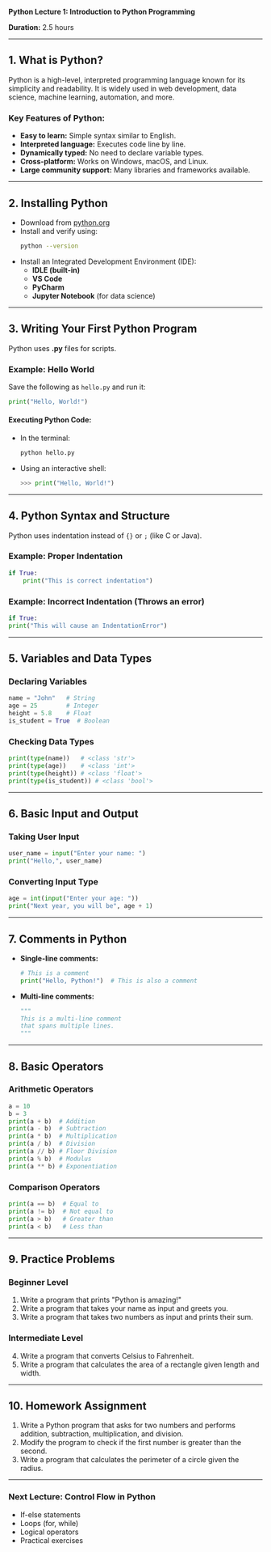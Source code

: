 **Python Lecture 1: Introduction to Python Programming**

**Duration:** 2.5 hours  

---

## **1. What is Python?**  
Python is a high-level, interpreted programming language known for its simplicity and readability. It is widely used in web development, data science, machine learning, automation, and more.

### **Key Features of Python:**  
- **Easy to learn:** Simple syntax similar to English.  
- **Interpreted language:** Executes code line by line.  
- **Dynamically typed:** No need to declare variable types.  
- **Cross-platform:** Works on Windows, macOS, and Linux.  
- **Large community support:** Many libraries and frameworks available.  

---

## **2. Installing Python**  
- Download from [python.org](https://www.python.org/downloads/)  
- Install and verify using:  
  ```bash
  python --version
  ```
- Install an Integrated Development Environment (IDE):  
  - **IDLE (built-in)**  
  - **VS Code**  
  - **PyCharm**  
  - **Jupyter Notebook** (for data science)  

---

## **3. Writing Your First Python Program**  
Python uses **.py** files for scripts.  

### **Example: Hello World**  
Save the following as `hello.py` and run it:  
```python
print("Hello, World!")
```

#### **Executing Python Code:**  
- In the terminal:  
  ```bash
  python hello.py
  ```
- Using an interactive shell:  
  ```python
  >>> print("Hello, World!")
  ```

---

## **4. Python Syntax and Structure**  
Python uses indentation instead of `{}` or `;` (like C or Java).  

### **Example: Proper Indentation**  
```python
if True:
    print("This is correct indentation")
```

### **Example: Incorrect Indentation (Throws an error)**
```python
if True:
print("This will cause an IndentationError")
```

---

## **5. Variables and Data Types**  
### **Declaring Variables**  
```python
name = "John"   # String
age = 25        # Integer
height = 5.8    # Float
is_student = True  # Boolean
```

### **Checking Data Types**  
```python
print(type(name))   # <class 'str'>
print(type(age))    # <class 'int'>
print(type(height)) # <class 'float'>
print(type(is_student)) # <class 'bool'>
```

---

## **6. Basic Input and Output**  
### **Taking User Input**  
```python
user_name = input("Enter your name: ")
print("Hello,", user_name)
```

### **Converting Input Type**  
```python
age = int(input("Enter your age: "))
print("Next year, you will be", age + 1)
```

---

## **7. Comments in Python**  
- **Single-line comments:**  
  ```python
  # This is a comment
  print("Hello, Python!")  # This is also a comment
  ```
- **Multi-line comments:**  
  ```python
  """
  This is a multi-line comment
  that spans multiple lines.
  """
  ```

---

## **8. Basic Operators**  
### **Arithmetic Operators**  
```python
a = 10
b = 3
print(a + b)  # Addition
print(a - b)  # Subtraction
print(a * b)  # Multiplication
print(a / b)  # Division
print(a // b) # Floor Division
print(a % b)  # Modulus
print(a ** b) # Exponentiation
```

### **Comparison Operators**
```python
print(a == b)  # Equal to
print(a != b)  # Not equal to
print(a > b)   # Greater than
print(a < b)   # Less than
```

---

## **9. Practice Problems**
### **Beginner Level**
1. Write a program that prints "Python is amazing!"  
2. Write a program that takes your name as input and greets you.  
3. Write a program that takes two numbers as input and prints their sum.  

### **Intermediate Level**
4. Write a program that converts Celsius to Fahrenheit.  
5. Write a program that calculates the area of a rectangle given length and width.  

---

## **10. Homework Assignment**
1. Write a Python program that asks for two numbers and performs addition, subtraction, multiplication, and division.  
2. Modify the program to check if the first number is greater than the second.  
3. Write a program that calculates the perimeter of a circle given the radius.  

---

### **Next Lecture: Control Flow in Python**  
- If-else statements  
- Loops (for, while)  
- Logical operators  
- Practical exercises  
